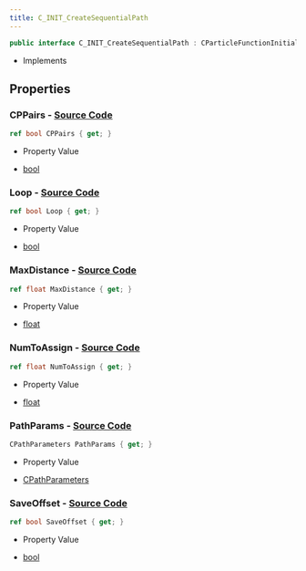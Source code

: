 ```yaml
---
title: C_INIT_CreateSequentialPath
---
```


```csharp
public interface C_INIT_CreateSequentialPath : CParticleFunctionInitializer, CParticleFunction, ISchemaClass<CParticleFunction>, ISchemaClass<CParticleFunctionInitializer>, ISchemaClass<C_INIT_CreateSequentialPath>, ISchemaField, ISchemaClass, INativeHandle
```

- Implements

## Properties

### **CPPairs** - [Source Code](https://github.com/swiftly-solution/swiftlys2/blob/main/managed/src/SwiftlyS2.Generated/Schemas/Interfaces/C_INIT_CreateSequentialPath.cs#L22)

```csharp
ref bool CPPairs { get; }
```

- Property Value

- [bool](https://learn.microsoft.com/dotnet/api/system.boolean)

### **Loop** - [Source Code](https://github.com/swiftly-solution/swiftlys2/blob/main/managed/src/SwiftlyS2.Generated/Schemas/Interfaces/C_INIT_CreateSequentialPath.cs#L20)

```csharp
ref bool Loop { get; }
```

- Property Value

- [bool](https://learn.microsoft.com/dotnet/api/system.boolean)

### **MaxDistance** - [Source Code](https://github.com/swiftly-solution/swiftlys2/blob/main/managed/src/SwiftlyS2.Generated/Schemas/Interfaces/C_INIT_CreateSequentialPath.cs#L16)

```csharp
ref float MaxDistance { get; }
```

- Property Value

- [float](https://learn.microsoft.com/dotnet/api/system.single)

### **NumToAssign** - [Source Code](https://github.com/swiftly-solution/swiftlys2/blob/main/managed/src/SwiftlyS2.Generated/Schemas/Interfaces/C_INIT_CreateSequentialPath.cs#L18)

```csharp
ref float NumToAssign { get; }
```

- Property Value

- [float](https://learn.microsoft.com/dotnet/api/system.single)

### **PathParams** - [Source Code](https://github.com/swiftly-solution/swiftlys2/blob/main/managed/src/SwiftlyS2.Generated/Schemas/Interfaces/C_INIT_CreateSequentialPath.cs#L26)

```csharp
CPathParameters PathParams { get; }
```

- Property Value

- [CPathParameters](/docs/api/shared/schemadefinitions/cpathparameters)

### **SaveOffset** - [Source Code](https://github.com/swiftly-solution/swiftlys2/blob/main/managed/src/SwiftlyS2.Generated/Schemas/Interfaces/C_INIT_CreateSequentialPath.cs#L24)

```csharp
ref bool SaveOffset { get; }
```

- Property Value

- [bool](https://learn.microsoft.com/dotnet/api/system.boolean)

